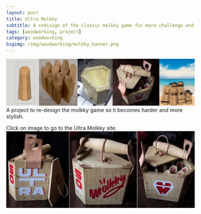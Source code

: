 ```yaml
---
layout: post
title: Ultra Molkky
subtitle: A redisign of the classic molkky game for more challenge and more style
tags: [woodworking, project]
category: woodworking
bigimg: /img/woodworking/molkky_banner.png
---
```

![ultra molkky](/img/woodworking/molkky_banner.png)
A project to re-design the molkky game so ti becomes harder and more stylish.

Click on image to go to the Ultra Molkky site.
[![Ultra molkky](/img/woodworking/molkky_finished.png)](/ultra_molkky)